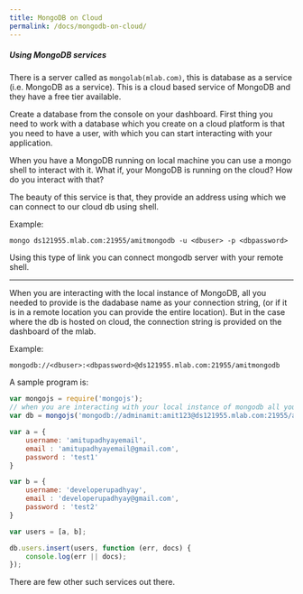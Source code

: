 ```yaml
---
title: MongoDB on Cloud
permalink: /docs/mongodb-on-cloud/
---
```



<div class="note">
  <h5>Using MongoDB services</h5>
</div>

There is a server called as `mongolab(mlab.com)`, this is database as a service (i.e. MongoDB as a service). This is a cloud based service of MongoDB and they have a free tier available.

Create a database from the console on your dashboard.
First thing you need to work with a database which you create on a cloud platform is that you need to have a user, with which you can start interacting with your application.

When you have a MongoDB running on local machine you can use a mongo shell to interact with it. What if, your MongoDB is running on the cloud? How do you interact with that?

The beauty of this service is that, they provide an address using which we can connect to our cloud db using shell.

Example:
```
mongo ds121955.mlab.com:21955/amitmongodb -u <dbuser> -p <dbpassword>
```
Using this type of link you can connect mongodb server with your remote shell.

-------------------

When you are interacting with the local instance of MongoDB, all you needed to provide is the dadabase name as your connection string, (or if it is in a remote location you can provide the entire location). But in the case where the db is hosted on cloud, the connection string is provided on the dashboard of the mlab.

Example:

```
mongodb://<dbuser>:<dbpassword>@ds121955.mlab.com:21955/amitmongodb
```

A sample program is:

```js
var mongojs = require('mongojs');
// when you are interacting with your local instance of mongodb all you needed is to provide is the database, (or entire address if it's on a remote location). You need to copy the connection string from the mlab account.
var db = mongojs('mongodb://adminamit:amit123@ds121955.mlab.com:21955/amitmongodb', ['users']);

var a = {
    username: 'amitupadhyayemail',
    email : 'amitupadhyayemail@gmail.com',
    password : 'test1'
}

var b = {
    username: 'developerupadhyay',
    email : 'developerupadhyay@gmail.com',
    password : 'test2'
}

var users = [a, b];

db.users.insert(users, function (err, docs) {
    console.log(err || docs);
});
```

There are few other such services out there.
